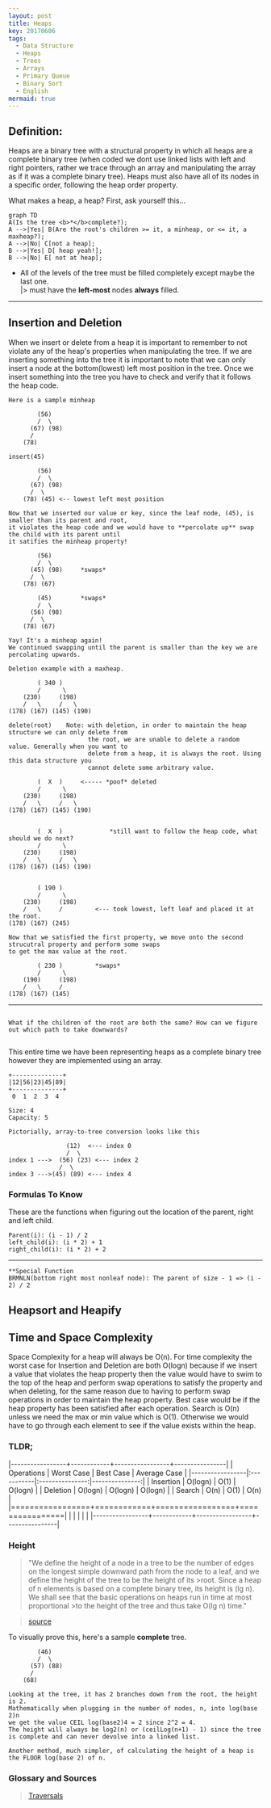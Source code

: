 ```yaml
---
layout: post
title: Heaps
key: 20170606
tags:
  - Data Structure
  - Heaps
  - Trees
  - Arrays
  - Primary Queue
  - Binary Sort
  - English
mermaid: true
---
```


## Definition:

Heaps are a binary tree with a structural property in which all heaps are a complete binary tree (when coded we dont use linked lists with left and right pointers, rather we trace through an array and manipulating the array as if it was a complete binary tree). Heaps must also have all of its nodes in a specific order, following the heap order property. <br>

What makes a heap, a heap? First, ask yourself this...

<!--more-->

```mermaid
graph TD
A(Is the tree <b>*</b>complete?);
A -->|Yes| B(Are the root's children >= it, a minheap, or <= it, a maxheap?);
A -->|No| C[not a heap];
B -->|Yes| D[ heap yeah!];
B -->|No| E[ not at heap];

```
* All of the levels of the tree must be filled completely except maybe the last one. <br>
    |> must have the **left-most** nodes **always** filled.

---



## Insertion and Deletion 
When we insert or delete from a heap it is important to remember to not violate any of the heap's properties when manipulating the tree.
If we are inserting something into the tree it is important to note that we can only insert a node at the bottom(lowest) left most position in the tree.
Once we insert something into the tree you have to check and verify that it follows the heap code.

```
Here is a sample minheap 

        (56)
        /  \
      (67) (98)
      /
    (78)

insert(45)

        (56)
        /  \
      (67) (98)
      /  \
    (78) (45) <-- lowest left most position
    
Now that we inserted our value or key, since the leaf node, (45), is smaller than its parent and root,
it violates the heap code and we would have to **percolate up** swap the child with its parent until 
it satifies the minheap property!

        (56)
        /  \
      (45) (98)     *swaps*
      /  \
    (78) (67)
    
        (45)        *swaps*
        /  \
      (56) (98)
      /  \
    (78) (67)
    
Yay! It's a minheap again!
We continued swapping until the parent is smaller than the key we are percolating upwards. 

```

```
Deletion example with a maxheap. 

        ( 340 )
        /      \
    (230)     (198)     
    /   \     /   \
(178) (167) (145) (190)

delete(root)    Note: with deletion, in order to maintain the heap structure we can only delete from 
                      the root, we are unable to delete a random value. Generally when you want to 
                      delete from a heap, it is always the root. Using this data structure you 
                      cannot delete some arbitrary value. 

        (  X  )     <----- *poof* deleted
        /      \
    (230)     (198)     
    /   \     /   \
(178) (167) (145) (190)


        (  X  )             *still want to follow the heap code, what should we do next?
        /      \
    (230)     (198)     
    /   \     /   \
(178) (167) (145) (190)


        ( 190 )             
        /      \
    (230)     (198)     
    /   \     /         <--- took lowest, left leaf and placed it at the root. 
(178) (167) (245) 

Now that we satisfied the first property, we move onto the second strucutral property and perform some swaps
to get the max value at the root.

        ( 230 )         *swaps* 
        /      \
    (190)     (198)     
    /   \     /   
(178) (167) (145) 

```
---

```

What if the children of the root are both the same? How can we figure out which path to take downwards?


```
This entire time we have been representing heaps as a complete binary tree however they are implemented using an array. 

```
+--------------+
|12|56|23|45|89|
+--------------+
 0  1  2  3  4

Size: 4
Capacity: 5

Pictorially, array-to-tree conversion looks like this

                (12)  <--- index 0
                /  \
index 1 --->  (56) (23) <--- index 2
              /  \
index 3 --->(45) (89) <--- index 4
```
### Formulas To Know
These are the functions when figuring out the location of the parent, right and left child. 
```
Parent(i): (i - 1) / 2          
left_child(i): (i * 2) + 1
right_child(i): (i * 2) + 2
```
---

```
**Special Function
BRMNLN(bottom right most nonleaf node): The parent of size - 1 => (i - 2) / 2

```

## Heapsort and Heapify 




## Time and Space Complexity
Space Complexity for a heap will always be O(n). For time complexity the worst case for Insertion and Deletion are both 
O(logn) because if we insert a value that violates the heap property then the value would have to swim to the top of the heap
and perform swap operations to satisfy the property and when deleting, for the same reason due to having to perform swap
operations in order to maintain the heap property. Best case would be if the heap property has been satisfied after each operation. 
Search is O(n) unless we need the max or min value which is O(1). Otherwise we would have to go through each element to see if the value exists within the 
heap. 

### TLDR;


|-----------------+------------+-----------------+----------------|
|   Operations    | Worst Case |    Best Case    |  Average Case  |
|-----------------|:-----------|:---------------:|---------------:|
|   Insertion     |    O(logn) |      O(1)       |      O(logn)   |
|   Deletion      |    O(logn) |      O(logn)    |      O(logn)   |
|   Search        |    O(n)    |      O(1)       |      O(n)      |
|=================+============+=================+================|
|                 |            |                 |                |
|-----------------+------------+-----------------+----------------|

### Height
> "We define the height of a node in a tree to be the number of edges on the longest simple downward path from the node to a leaf, and we define the height of the tree to be the height of its >root. Since a heap of n elements is based on a complete binary tree, its height is (lg n). We shall see that the basic operations on heaps run in time at most proportional >to the height of the tree and thus take O(lg n) time."

>[source](http://net.pku.edu.cn/~course/cs101/2007/resource/Intro2Algorithm/book6/chap07.htm)

To visually prove this, here's a sample **complete** tree. 
```
        (46)
        /  \
      (57) (88)
      /
    (68)
    
Looking at the tree, it has 2 branches down from the root, the height is 2.
Mathematically when plugging in the number of nodes, n, into log(base 2)n
we get the value CEIL log(base2)4 = 2 since 2^2 = 4.
The height will always be log2(n) or (ceilLog(n+1) - 1) since the tree
is complete and can never devolve into a linked list.

Another method, much simpler, of calculating the height of a heap is the FLOOR log(base 2) of n. 
```



### Glossary and Sources
>[Traversals](http://robin-thomas.github.io/min-heap/)

